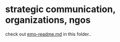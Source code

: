 # strategic communication, organizations, ngos

check out [emo-readme.md](emo-readme.md) in this folder..

